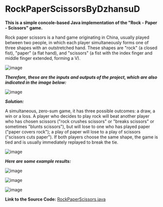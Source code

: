 # RockPaperScissorsByDzhansuD
**This is a simple concole-based Java implementation of the "Rock - Paper - Scissors" game.**

Rock paper scissors is a hand game originating in China, usually played between two people, in which each player simultaneously forms one of three shapes with an outstretched hand. These shapes are "rock" (a closed fist), "paper" (a flat hand), and "scissors" (a fist with the index finger and middle finger extended, forming a V).

![image](https://user-images.githubusercontent.com/122825335/214057136-085ee072-a156-4af8-bcf9-be84ba9f64bf.png)

***Тherefore, these are the inputs and outputs of the project, which are also indicated in the image below:***

![image](https://user-images.githubusercontent.com/122825335/214059805-be8a92d0-c860-4d97-8ed2-33839730fcf4.png)

***Solution:***

A simultaneous, zero-sum game, it has three possible outcomes: a draw, a win or a loss. A player who decides to play rock will beat another player who has chosen scissors ("rock crushes scissors" or "breaks scissors" or sometimes "blunts scissors"), but will lose to one who has played paper ("paper covers rock"); a play of paper will lose to a play of scissors ("scissors cuts paper"). If both players choose the same shape, the game is tied and is usually immediately replayed to break the tie. 

![image](https://user-images.githubusercontent.com/122825335/214059160-4894a333-4067-4feb-9c71-3c184096ad1f.png)


***Here are some example results:***

![image](https://user-images.githubusercontent.com/122825335/214062137-3eb718ca-ef07-4053-b422-bb83c0c8ad60.png)

![image](https://user-images.githubusercontent.com/122825335/214062319-059e39fb-2d01-467c-a604-dd8736ebac53.png)

![image](https://user-images.githubusercontent.com/122825335/214062479-67f0cb6b-2040-4004-a3ef-08ff51935986.png)


**Link to the Source Code:**
[RockPaperScissors.java](https://github.com/DzhansuDikmemehmed/RockPaperScissorsByDzhansuD/blob/a8dc4a6611d2b4c29a80bc37c8ddf32986367ba9/RockPaperScissors/RockPaperAndScissors.java)
